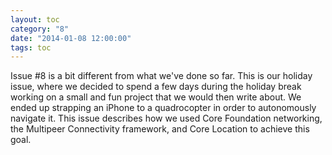 ```yaml
---
layout: toc
category: "8"
date: "2014-01-08 12:00:00"
tags: toc
---
```


Issue #8 is a bit different from what we've done so far. This is our holiday issue, where we decided to spend a few days during the holiday break working on a small and fun project that we would then write about. We ended up strapping an iPhone to a quadrocopter in order to autonomously navigate it. This issue describes how we used Core Foundation networking, the Multipeer Connectivity framework, and Core Location to achieve this goal.
